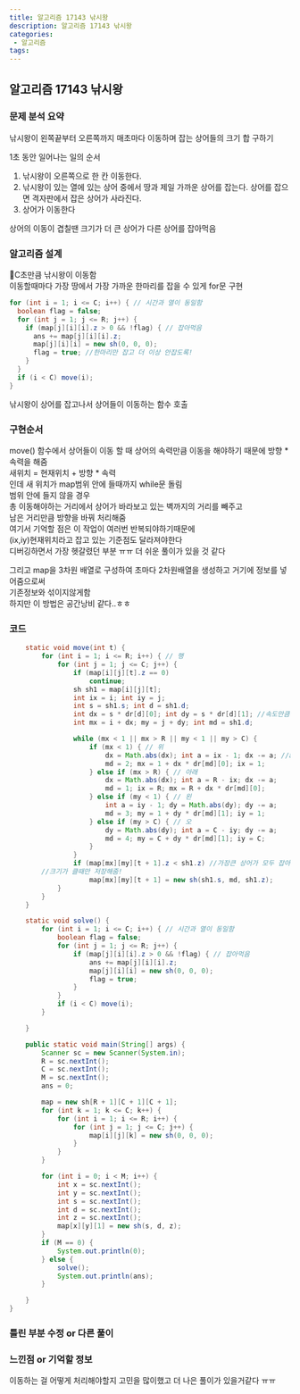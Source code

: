 ```yaml
---
title: 알고리즘 17143 낚시왕
description: 알고리즘 17143 낚시왕  
categories:
 - 알고리즘  
tags:
---
```

## 알고리즘 17143 낚시왕  
### 문제 분석 요약  
낚시왕이 왼쪽끝부터 오른쪽까지 매초마다 이동하며 잡는 상어들의 크기 합 구하기  

1초 동안 일어나는 일의 순서  
1. 낚시왕이 오른쪽으로 한 칸 이동한다.
2. 낚시왕이 있는 열에 있는 상어 중에서 땅과 제일 가까운 상어를 잡는다. 상어를 잡으면 격자판에서 잡은 상어가 사라진다.
3. 상어가 이동한다  

상어의 이동이 겹칠땐 크기가 더 큰 상어가 다른 상어를 잡아먹음  

### 알고리즘 설계  
C초만큼 낚시왕이 이동함  
이동할때마다 가장 땅에서 가장 가까운 한마리를 잡을 수 있게 for문 구현
```java
for (int i = 1; i <= C; i++) { // 시간과 열이 동일함
  boolean flag = false;
  for (int j = 1; j <= R; j++) {
    if (map[j][i][i].z > 0 && !flag) { // 잡아먹음
      ans += map[j][i][i].z;
      map[j][i][i] = new sh(0, 0, 0);
      flag = true; //한마리만 잡고 더 이상 안잡도록!
    }
  }
  if (i < C) move(i);
}
```
낚시왕이 상어를 잡고나서 상어들이 이동하는 함수 호출  


### 구현순서  
move() 함수에서 상어들이 이동 할 때
상어의 속력만큼 이동을 해야하기 때문에 방향 * 속력을 해줌  
새위치 = 현재위치 + 방향 * 속력  
인데 새 위치가 map범위 안에 들때까지 while문 돌림  
범위 안에 들지 않을 경우  
총 이동해야하는 거리에서 상어가 바라보고 있는 벽까지의 거리를 빼주고  
남은 거리만큼 방향을 바꿔 처리해줌  
여기서 기억할 점은 이 작업이 여러번 반복되야하기때문에  
(ix,iy)현재위치라고 잡고 있는 기준점도 달라져야한다  
디버깅하면서 가장 헷갈렸던 부분 ㅠㅠ 더 쉬운 풀이가 있을 것 같다  

그리고 map을 3차원 배열로 구성하여 초마다 2차원배열을 생성하고 거기에 정보를 넣어줌으로써  
기존정보와 섞이지않게함  
하지만 이 방법은 공간낭비 같다..ㅎㅎ  


### 코드  
```java
	static void move(int t) {
		for (int i = 1; i <= R; i++) { // 행
			for (int j = 1; j <= C; j++) {
				if (map[i][j][t].z == 0)
					continue;
				sh sh1 = map[i][j][t];
				int ix = i; int iy = j;
				int s = sh1.s; int d = sh1.d;
				int dx = s * dr[d][0]; int dy = s * dr[d][1]; //속도만큼 이동하기
				int mx = i + dx; my = j + dy; int md = sh1.d;

				while (mx < 1 || mx > R || my < 1 || my > C) {
					if (mx < 1) { // 위
						dx = Math.abs(dx); int a = ix - 1; dx -= a; //a는 벽과 현재위치사이의 거리
						md = 2; mx = 1 + dx * dr[md][0]; ix = 1;
					} else if (mx > R) { // 아래
						dx = Math.abs(dx); int a = R - ix; dx -= a;
						md = 1; ix = R; mx = R + dx * dr[md][0];
					} else if (my < 1) { // 왼
						int a = iy - 1; dy = Math.abs(dy); dy -= a;
						md = 3; my = 1 + dy * dr[md][1]; iy = 1;
					} else if (my > C) { // 오
						dy = Math.abs(dy); int a = C - iy; dy -= a;
						md = 4; my = C + dy * dr[md][1]; iy = C;
					}
				}
				if (map[mx][my][t + 1].z < sh1.z) //가장큰 상어가 모두 잡아먹는 거라서 큰 상어만 표시되면되서
        //크기가 클때만 저장해줌!
					map[mx][my][t + 1] = new sh(sh1.s, md, sh1.z);
			}
		}
	}

	static void solve() {
		for (int i = 1; i <= C; i++) { // 시간과 열이 동일함
			boolean flag = false;
			for (int j = 1; j <= R; j++) {
				if (map[j][i][i].z > 0 && !flag) { // 잡아먹음
					ans += map[j][i][i].z;
					map[j][i][i] = new sh(0, 0, 0);
					flag = true;
				}
			}
			if (i < C) move(i);
		}

	}

	public static void main(String[] args) {
		Scanner sc = new Scanner(System.in);
		R = sc.nextInt();
		C = sc.nextInt();
		M = sc.nextInt();
		ans = 0;

		map = new sh[R + 1][C + 1][C + 1];
		for (int k = 1; k <= C; k++) {
			for (int i = 1; i <= R; i++) {
				for (int j = 1; j <= C; j++) {
					map[i][j][k] = new sh(0, 0, 0);
				}
			}
		}

		for (int i = 0; i < M; i++) {
			int x = sc.nextInt();
			int y = sc.nextInt();
			int s = sc.nextInt();
			int d = sc.nextInt();
			int z = sc.nextInt();
			map[x][y][1] = new sh(s, d, z);
		}
		if (M == 0) {
			System.out.println(0);
		} else {
			solve();
			System.out.println(ans);
		}

	}
}


```
### 틀린 부분 수정 or 다른 풀이  
### 느낀점 or 기억할 정보  
이동하는 걸 어떻게 처리해야할지 고민을 많이했고 더 나은 풀이가 있을거같다 ㅠㅠ
